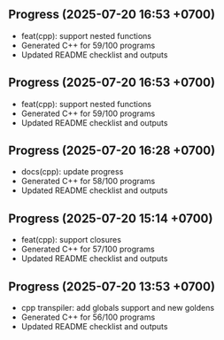 ## Progress (2025-07-20 16:53 +0700)
- feat(cpp): support nested functions
- Generated C++ for 59/100 programs
- Updated README checklist and outputs

## Progress (2025-07-20 16:53 +0700)
- feat(cpp): support nested functions
- Generated C++ for 59/100 programs
- Updated README checklist and outputs

## Progress (2025-07-20 16:28 +0700)
- docs(cpp): update progress
- Generated C++ for 58/100 programs
- Updated README checklist and outputs

## Progress (2025-07-20 15:14 +0700)
- feat(cpp): support closures
- Generated C++ for 57/100 programs
- Updated README checklist and outputs

## Progress (2025-07-20 13:53 +0700)
- cpp transpiler: add globals support and new goldens
- Generated C++ for 56/100 programs
- Updated README checklist and outputs
